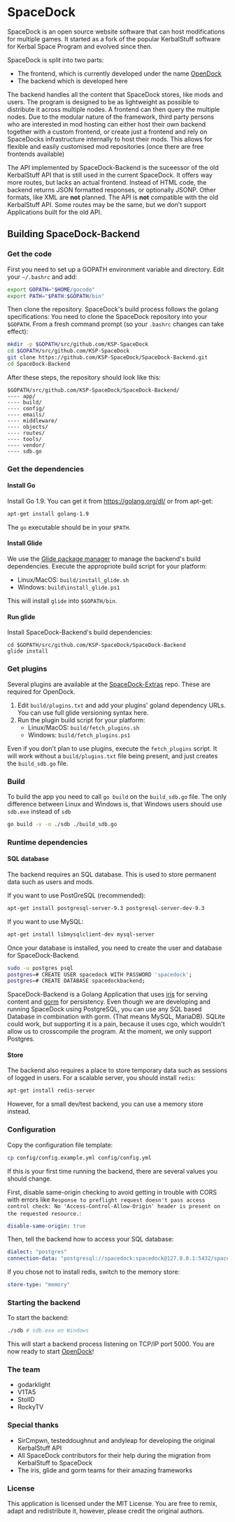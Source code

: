# SpaceDock

SpaceDock is an open source website software that can host modifications for multiple games. It started as a fork of the popular KerbalStuff software for Kerbal Space Program and evolved since then.

SpaceDock is split into two parts:
* The frontend, which is currently developed under the name [OpenDock](https://github.com/KSP-SpaceDock/OpenDock)
* The backend which is developed here

The backend handles all the content that SpaceDock stores, like mods and users. The program is designed to be as lightweight as possible to distribute it across multiple nodes. A frontend can then query the multiple nodes. Due to the modular nature of the framework, third party persons who are interested in mod hosting can either host their own backend together with a custom frontend, or create just a frontend and rely on SpaceDocks infrastructure internally to host their mods. This allows for flexible and easily customised mod repositories (once there are free frontends available)

The API implemented by SpaceDock-Backend is the suceessor of the old KerbalStuff API that is still used in the current SpaceDock. It offers way more routes, but lacks an actual frontend. Instead of HTML code, the backend returns JSON formatted responses, or optionally JSONP. Other formats, like XML are **not** planned. The API is **not** compatible with the old KerbalStuff API. Some routes may be the same, but we don't support Applications built for the old API.

## Building SpaceDock-Backend

### Get the code

First you need to set up a GOPATH environment variable and directory. Edit your `~/.bashrc` and add:

```sh
export GOPATH="$HOME/gocode"
export PATH="$PATH:$GOPATH/bin"
```

Then clone the repository. SpaceDock's build process follows the golang specifications: You need to clone the SpaceDock repository into your `$GOPATH`. From a fresh command prompt (so your `.bashrc` changes can take effect):

```sh
mkdir -p $GOPATH/src/github.com/KSP-SpaceDock
cd $GOPATH/src/github.com/KSP-SpaceDock
git clone https://github.com/KSP-SpaceDock/SpaceDock-Backend.git
cd SpaceDock-Backend
```

After these steps, the repository should look like this:

```
$GOPATH/src/github.com/KSP-SpaceDock/SpaceDock-Backend/
---- app/
---- build/
---- config/
---- emails/
---- middleware/
---- objects/
---- routes/
---- tools/
---- vendor/
---- sdb.go
```

### Get the dependencies

#### Install Go

Install Go 1.9. You can get it from https://golang.org/dl/ or from apt-get:

```sh
apt-get install golang-1.9
```

The `go` executable should be in your `$PATH`.

#### Install Glide

We use the [Glide package manager](https://glide.sh) to manage the backend's build dependencies. Execute the appropriote build script for your platform:

- Linux/MacOS: `build/install_glide.sh`
- Windows: `build\install_glide.ps1`

This will install `glide` into `$GOPATH/bin`.

#### Run glide

Install SpaceDock-Backend's build dependencies:

```
cd $GOPATH/src/github.com/KSP-SpaceDock/SpaceDock-Backend
glide install
```

### Get plugins

Several plugins are available at the [SpaceDock-Extras](https://github.com/KSP-SpaceDock/SpaceDock-Extras) repo. These are required for OpenDock.

1. Edit `build/plugins.txt` and add your plugins' goland dependency URLs. You can use full glide versioning syntax here.
2. Run the plugin build script for your platform:
   - Linux/MacOS: `build/fetch_plugins.sh`
   - Windows: `build/fetch_plugins.ps1`

Even if you don't plan to use plugins, execute the `fetch_plugins` script. It will work without a `build/plugins.txt` file being present, and just creates the `build_sdb.go` file.

### Build

To build the app you need to call `go build` on the `build_sdb.go` file. The only difference between Linux and Windows is, that Windows users should use `sdb.exe` instead of `sdb`

```sh
go build -v -o ./sdb ./build_sdb.go
```

### Runtime dependencies

#### SQL database

The backend requires an SQL database. This is used to store permanent data such as users and mods.

If you want to use PostGreSQL (recommended):

```sh
apt-get install postgresql-server-9.3 postgresql-server-dev-9.3
```

If you want to use MySQL:

```sh
apt-get install libmysqlclient-dev mysql-server 
```

Once your database is installed, you need to create the user and database for SpaceDock-Backend.

```sh
sudo -u postgres psql
postgres=# CREATE USER spacedock WITH PASSWORD 'spacedock';
postgres=# CREATE DATABASE spacedockbackend;
```

SpaceDock-Backend is a Golang Application that uses [iris](https://github.com/kataras/iris) for serving content and [gorm](https://github.com/jinzhu/gorm) for persistency. Even though we are developing and running SpaceDock using PostgreSQL, you can use any SQL based Database in combination with gorm. (That means MySQL, MariaDB). SQLite could work, but supporting it is a pain, because it uses cgo, which wouldn't allow us to crosscompile the program. At the moment, we only support Postgres.

#### Store

The backend also requires a place to store temporary data such as sessions of logged in users. For a scalable server, you should install `redis`:

```sh
apt-get install redis-server
```

However, for a small dev/test backend, you can use a memory store instead.

### Configuration

Copy the configuration file template:

```sh
cp config/config.example.yml config/config.yml
```

If this is your first time running the backend, there are several values you should change.

First, disable same-origin checking to avoid getting in trouble with CORS with errors like `Response to preflight request doesn't pass access control check: No 'Access-Control-Allow-Origin' header is present on the requested resource.`:

```yml
disable-same-origin: true
```

Then, tell the backend how to access your SQL database:

```yml
dialect: "postgres"
connection-data: "postgresql://spacedock:spacedock@127.0.0.1:5432/spacedockbackend"
```

If you chose not to install redis, switch to the memory store:

```yml
store-type: "memory"
```

### Starting the backend

To start the backend:

```sh
./sdb # sdb.exe on Windows
```

This will start a backend process listening on TCP/IP port 5000. You are now ready to start [OpenDock](https://github.com/KSP-SpaceDock/OpenDock)!

### The team

* godarklight
* V1TA5
* StollD
* RockyTV

### Special thanks

* SirCmpwn, testeddoughnut and andyleap for developing the original KerbalStuff API
* All SpaceDock contributors for their help during the migration from KerbalStuff to SpaceDock
* The iris, glide and gorm teams for their amazing frameworks

### License

This application is licensed under the MIT License. You are free to remix, adapt and redistribute it, however, please credit the original authors.
